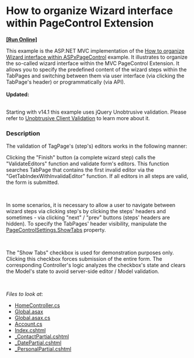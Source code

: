 # How to organize Wizard interface within PageControl Extension
<!-- run online -->
**[[Run Online]](https://codecentral.devexpress.com/e3403/)**
<!-- run online end -->


<p>This example is the ASP.NET MVC implementation of the <a href="https://www.devexpress.com/Support/Center/p/E3050">How to organize Wizard interface within ASPxPageControl</a> example. It illustrates to organize the so-called wizard interface within the MVC PageControl Extension. It allows you to specify the predefined content of the wizard steps within the TabPages and switching between them via user interface (via clicking the TabPage's header) or programmatically (via API).<br /><br /><strong>Updated: <br /><br /></strong></p>
<p>Starting with v14.1 this example uses jQuery Unobtrusive validation. Please refer to <a href="https://documentation.devexpress.com/#AspNet/CustomDocument12060">Unobtrusive Client Validation</a> to learn more about it.</p>


<h3>Description</h3>

<p>The validation of TagPage's (step's) editors works in the following manner:</p>
<p>Clicking the "Finish" button (a complete wizard step) calls the "ValidateEditors" function and validate form's editors. This function searches TabPage that contains the first invalid editor via the "GetTabIndexWithInvalidaEditor" function. If all editors in all steps are valid, the form is submitted.</p>
<br>
<p>In some scenarios, it is necessary to allow a user to navigate between wizard steps via clicking step's by clicking the steps' headers and sometimes - via clicking "next" / "prev" buttons (steps' headers are hidden). To specify the TabPages' header visibility, manipulate the <a href="https://docs.devexpress.com/AspNetMvc/DevExpress.Web.Mvc.PageControlSettings.ShowTabs"><u>PageControlSettings.ShowTabs</u></a> property.</p>
<br>
<p>The "Show Tabs" checkbox is used for demonstration purposes only. Clicking this checkbox forces submission of the entire form. The corresponding Controller's logic analyzes the checkbox's state and clears the Model's state to avoid server-side editor / Model validation.</p>

<br/>

<!-- default file list -->
*Files to look at*:

* [HomeController.cs](./CS/E3403/Controllers/HomeController.cs)
* [Global.asax](./CS/E3403/Global.asax)
* [Global.asax.cs](./CS/E3403/Global.asax.cs)
* [Account.cs](./CS/E3403/Models/Account.cs)
* [Index.cshtml](./CS/E3403/Views/Home/Index.cshtml)
* [_ContactPartial.cshtml](./CS/E3403/Views/Home/_ContactPartial.cshtml)
* [_DatePartial.cshtml](./CS/E3403/Views/Home/_DatePartial.cshtml)
* [_PersonalPartial.cshtml](./CS/E3403/Views/Home/_PersonalPartial.cshtml)
<!-- default file list end -->
